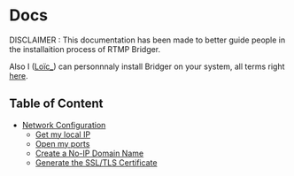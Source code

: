 # Docs

DISCLAIMER : This documentation has been made to better guide people in the installaition process of RTMP Bridger.

Also I ([Loïc\_](https://github.com/RoikkuTo)) can personnnaly install Bridger on your system, all terms right [here]().

## Table of Content

-   [Network Configuration](./Network.md)
    -   [Get my local IP](./Network.md#get-my-local-ip)
    -   [Open my ports](./Network.md#open-my-ports)
    -   [Create a No-IP Domain Name](./Network.md#create-a-no-ip-domain-name)
    -   [Generate the SSL/TLS Certificate](./Network.md#generate-the-ssltls-certificate)
